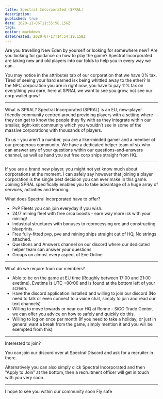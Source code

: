 ```yaml
---
title: Spectral Incorporated [SPRAL]
description: 
published: true
date: 2020-11-06T11:55:58.156Z
tags: 
editor: markdown
dateCreated: 2020-07-17T14:54:19.158Z
---
```


Are you travelling New Eden by yourself or looking for somewhere new?  Are you looking for guidance on how to play the game?  Spectral Incorporated are taking new and old players into our folds to help you in every way we can.

You may notice in the attributes tab of our corporation that we have 0% tax.  Tired of seeing your hard earned isk being whittled away to the ether?  In the NPC corporation you are in right now, you have to pay 11% tax on everything you earn, here at SPRAL we want to see you grow, not see our corp wallet grow!

---
What is SPRAL?  Spectral Incorporated (SPRAL) is an EU, new-player friendly community centred around providing players with a setting where they can get to know the people they fly with as they integrate within our smaller, tight-knit community which you wouldn’t see in some of the massive corporations with thousands of players.

To us - you aren't a number, you are a like-minded gamer and a member of our prosperous community.  We have a dedicated helper team of six who can answer any of your questions within our questions-and-answers channel, as well as hand you out free corp ships straight from HQ.

---
If you are a brand new player, you might not yet know much about corporations at the moment.  I can safely say however that joining a player corporation is the single best decision you can ever make in this game.  Joining SPRAL specifically enables you to take advantage of a huge array of services, activities and learning.

What does Spectral Incorporated have to offer?

- PvP Fleets you can join everyday if you wish.
- 24/7 mining fleet with free orca boosts - earn way more isk with your mining!
- Industrial structures with bonuses to reprocessing ore and constructing blueprints.
- Free fully-fitted pvp, pve and mining ships straight out of HQ, No strings attached.
- Questions and Answers channel on our discord where our dedicated helper team can answer your questions
- Groups on almost every aspect of Eve Online

---
What do we require from our members?

- Able to be on the game at EU time (Roughly between 17:00 and 21:00 evetime).  Evetime is UTC +00:00 and is found at the bottom left of your screen.
- Have the discord application installed and willing to join our discord (No need to talk or even connect to a voice chat, simply to join and read our text channels)
- Willing to move towards or near our HQ at Ronne - SiCO Trade Center, we can offer you advice on how to safely and quickly do this,
- Willing to log on once per month (If you need to take a holiday, or just in general want a break from the game, simply mention it and you will be exempted from this)

---
Interested to join?

You can join our discord over at Spectral Discord and ask for a recruiter in there.

Alternatively you can also simply click Spectral Incorporated and then "Apply to Join" at the bottom, then a recruitment officer will get in touch with you very soon.

---
I hope to see you within our community soon
Fly safe